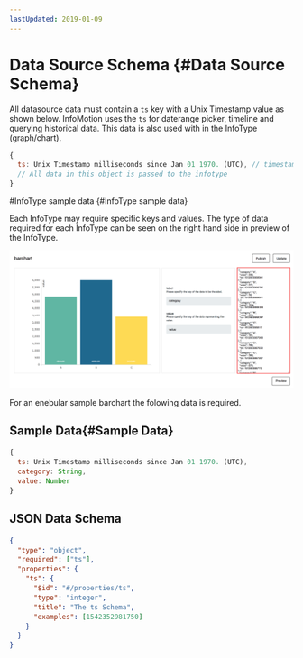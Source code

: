 ```yaml
---
lastUpdated: 2019-01-09
---
```


# Data Source Schema  {#Data Source Schema}

All datasource data must contain a `ts` key with a Unix Timestamp value as shown below.
InfoMotion uses the `ts` for daterange picker, timeline and querying historical data.
This data is also used with in the InfoType (graph/chart).

```javascript
{
  ts: Unix Timestamp milliseconds since Jan 01 1970. (UTC), // timestamp for daterange, timeline and querying.
  // All data in this object is passed to the infotype
}
```

#InfoType sample data {#InfoType sample data}

Each InfoType may require specific keys and values.
The type of data required for each InfoType can be seen on the right hand side
in preview of the InfoType.

![sampleBarChart](./../../img/InfoMotion/DataSource/infotype-highlights.png)

For an enebular sample barchart the folowing data is required.

## Sample Data{#Sample Data}

```javascript
{
  ts: Unix Timestamp milliseconds since Jan 01 1970. (UTC),
  category: String,
  value: Number
}
```

## JSON Data Schema

```json
{
  "type": "object",
  "required": ["ts"],
  "properties": {
    "ts": {
      "$id": "#/properties/ts",
      "type": "integer",
      "title": "The ts Schema",
      "examples": [1542352981750]
    }
  }
}
```
